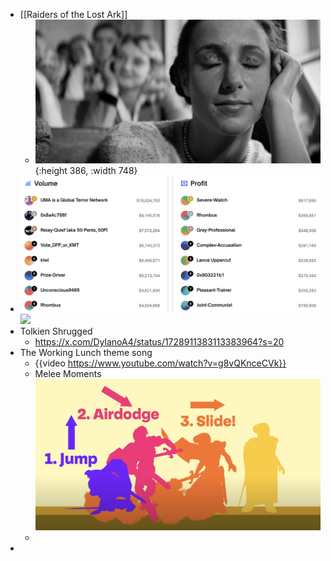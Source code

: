 - [[Raiders of the Lost Ark]]
	- ![image.png](../assets/image_1700926190637_0.png){:height 386, :width 748}
- ![image.png](../assets/image_1704919434447_0.png) ![](blob:https://twitter.com/e7b37497-83f3-4b37-889d-dfc6f36536e9)
- Tolkien Shrugged
	- https://x.com/DylanoA4/status/1728911383113383964?s=20
- The Working Lunch theme song
	- {{video https://www.youtube.com/watch?v=g8vQKnceCVk}}
	- Melee Moments ![image.png](../assets/image_1705749565092_0.png)
	-
-